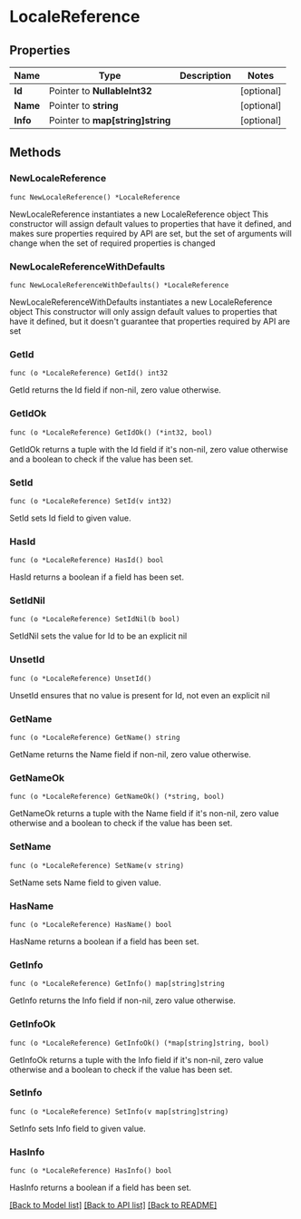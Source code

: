 # LocaleReference

## Properties

Name | Type | Description | Notes
------------ | ------------- | ------------- | -------------
**Id** | Pointer to **NullableInt32** |  | [optional] 
**Name** | Pointer to **string** |  | [optional] 
**Info** | Pointer to **map[string]string** |  | [optional] 

## Methods

### NewLocaleReference

`func NewLocaleReference() *LocaleReference`

NewLocaleReference instantiates a new LocaleReference object
This constructor will assign default values to properties that have it defined,
and makes sure properties required by API are set, but the set of arguments
will change when the set of required properties is changed

### NewLocaleReferenceWithDefaults

`func NewLocaleReferenceWithDefaults() *LocaleReference`

NewLocaleReferenceWithDefaults instantiates a new LocaleReference object
This constructor will only assign default values to properties that have it defined,
but it doesn't guarantee that properties required by API are set

### GetId

`func (o *LocaleReference) GetId() int32`

GetId returns the Id field if non-nil, zero value otherwise.

### GetIdOk

`func (o *LocaleReference) GetIdOk() (*int32, bool)`

GetIdOk returns a tuple with the Id field if it's non-nil, zero value otherwise
and a boolean to check if the value has been set.

### SetId

`func (o *LocaleReference) SetId(v int32)`

SetId sets Id field to given value.

### HasId

`func (o *LocaleReference) HasId() bool`

HasId returns a boolean if a field has been set.

### SetIdNil

`func (o *LocaleReference) SetIdNil(b bool)`

 SetIdNil sets the value for Id to be an explicit nil

### UnsetId
`func (o *LocaleReference) UnsetId()`

UnsetId ensures that no value is present for Id, not even an explicit nil
### GetName

`func (o *LocaleReference) GetName() string`

GetName returns the Name field if non-nil, zero value otherwise.

### GetNameOk

`func (o *LocaleReference) GetNameOk() (*string, bool)`

GetNameOk returns a tuple with the Name field if it's non-nil, zero value otherwise
and a boolean to check if the value has been set.

### SetName

`func (o *LocaleReference) SetName(v string)`

SetName sets Name field to given value.

### HasName

`func (o *LocaleReference) HasName() bool`

HasName returns a boolean if a field has been set.

### GetInfo

`func (o *LocaleReference) GetInfo() map[string]string`

GetInfo returns the Info field if non-nil, zero value otherwise.

### GetInfoOk

`func (o *LocaleReference) GetInfoOk() (*map[string]string, bool)`

GetInfoOk returns a tuple with the Info field if it's non-nil, zero value otherwise
and a boolean to check if the value has been set.

### SetInfo

`func (o *LocaleReference) SetInfo(v map[string]string)`

SetInfo sets Info field to given value.

### HasInfo

`func (o *LocaleReference) HasInfo() bool`

HasInfo returns a boolean if a field has been set.


[[Back to Model list]](../README.md#documentation-for-models) [[Back to API list]](../README.md#documentation-for-api-endpoints) [[Back to README]](../README.md)


